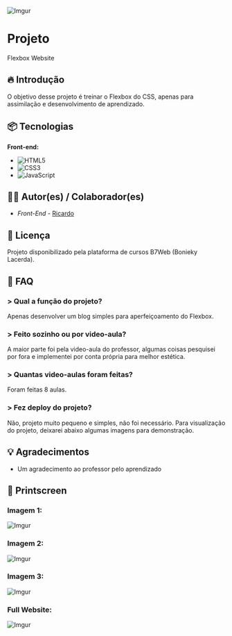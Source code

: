 ![Imgur](https://i.imgur.com/Bym2Q2L.png)

# Projeto
Flexbox Website

## 🔥 Introdução
O objetivo desse projeto é treinar o Flexbox do CSS, apenas para assimilação e desenvolvimento de aprendizado.

## 📦 Tecnologias

**Front-end:**

* ![HTML5](https://img.shields.io/badge/html5-%23E34F26.svg?style=for-the-badge&logo=html5&logoColor=white)
* ![CSS3](https://img.shields.io/badge/css3-%231572B6.svg?style=for-the-badge&logo=css3&logoColor=white)
* ![JavaScript](https://img.shields.io/badge/javascript-%23323330.svg?style=for-the-badge&logo=javascript&logoColor=%23F7DF1E)

## 👷‍♂️ Autor(es) / Colaborador(es)
 
  * *Front-End* - [Ricardo](https://github.com/riicard0)

## 📄 Licença
Projeto disponibilizado pela plataforma de cursos B7Web (Bonieky Lacerda).

## 💭 FAQ

### > Qual a função do projeto?
Apenas desenvolver um blog simples para aperfeiçoamento do Flexbox.

### > Feito sozinho ou por video-aula?
A maior parte foi pela video-aula do professor, algumas coisas pesquisei por fora e implementei por conta própria para melhor estética.

### > Quantas video-aulas foram feitas?
Foram feitas 8 aulas.

### > Fez deploy do projeto?
Não, projeto muito pequeno e simples, não foi necessário. Para visualização do projeto, deixarei abaixo algumas imagens para demonstração.

 
## 💡 Agradecimentos
* Um agradecimento ao professor pelo aprendizado

## 📸 Printscreen

### Imagem 1:
![Imgur](https://i.imgur.com/eREsKBU.png)

### Imagem 2:
![Imgur](https://i.imgur.com/d5Zvtts.png)

### Imagem 3:
![Imgur](https://i.imgur.com/Jf2fpO8.png)

### Full Website:
![Imgur](https://i.imgur.com/gvx48ia.jpg)